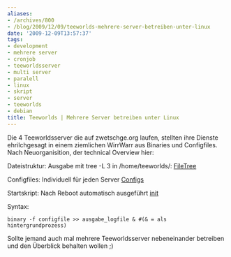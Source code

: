 ```yaml
---
aliases:
- /archives/800
- /blog/2009/12/09/teeworlds-mehrere-server-betreiben-unter-linux
date: '2009-12-09T13:57:37'
tags:
- development
- mehrere server
- cronjob
- teeworldsserver
- multi server
- paralell
- linux
- skript
- server
- teeworlds
- debian
title: Teeworlds | Mehrere Server betreiben unter Linux
---
```


Die 4 Teeworldsserver die auf zwetschge.org laufen, stellten ihre Dienste
ehrilchgesagt in einem ziemlichen WirrWarr aus Binaries und Configfiles.
Nach Neuorganisition, der technical Overview hier:

Dateistruktur:
Ausgabe mit tree -L 3 in /home/teeworlds/:
[FileTree](/uploads/2009/09/4)

Configfiles:
Individuell für jeden Server
[Configs](/uploads/2009/09/3)

Startskript:
Nach Reboot automatisch ausgeführt
[init](/uploads/2009/09/2)

Syntax:

    binary -f configfile >> ausgabe_logfile & #(& = als hintergrundprozess)

Sollte jemand auch mal mehrere Teeworldsserver nebeneinander betreiben und
den Überblick behalten wollen ;)